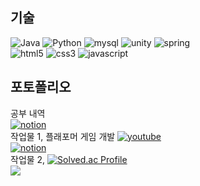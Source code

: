 ## 기술
![Java](https://img.shields.io/badge/Java-007396.svg?&style=for-the-badge&logo=Java&logoColor=white)
![Python](https://img.shields.io/badge/Python-3776AB.svg?&style=for-the-badge&logo=Python&logoColor=white)
![mysql](https://img.shields.io/badge/mysql-4479A1.svg?&style=for-the-badge&logo=mysql&logoColor=white)
![unity](https://img.shields.io/badge/unity-FFFFFF.svg?&style=for-the-badge&logo=unity&logoColor=black)
![spring](https://img.shields.io/badge/spring-6DB33F.svg?&style=for-the-badge&logo=spring&logoColor=white)<br>
![html5](https://img.shields.io/badge/html5-E34F26.svg?&style=for-the-badge&logo=html5&logoColor=white)
![css3](https://img.shields.io/badge/css3-1572B6.svg?&style=for-the-badge&logo=css3&logoColor=white)
![javascript](https://img.shields.io/badge/javascript-F7DF1E.svg?&style=for-the-badge&logo=javascript&logoColor=white)
## 포토폴리오
공부 내역<br>
<a href = "https://creeper0809.notion.site/bdfe0ecfa83f452bb9c5401f0f931a92?v=7d14171d4933409b9d633ed00fce90b2">
![notion](https://img.shields.io/badge/notion-000000.svg?&style=for-the-badge&logo=notion&logoColor=white)
</a><br>
작업물 1, 플래포머 게임 개발
<a href = "https://youtu.be/T_MXIU2IhgE">
![youtube](https://img.shields.io/badge/youtube-FF0000.svg?&style=for-the-badge&logo=youtube&logoColor=white)
</a><br>
<a href = "https://creeper0809.notion.site/Underlier-4aec2f716cff41a7b8f6509c1e35672d">
![notion](https://img.shields.io/badge/notion-000000.svg?&style=for-the-badge&logo=notion&logoColor=white)
</a><br>
작업물 2, 
[![Solved.ac Profile](http://mazassumnida.wtf/api/v2/generate_badge?boj=creeper0809)](https://solved.ac/creeper0809/)<br>
<img src="https://github-readme-stats.vercel.app/api/top-langs/?username=Creeper0809&layout=compact"><br><br>
